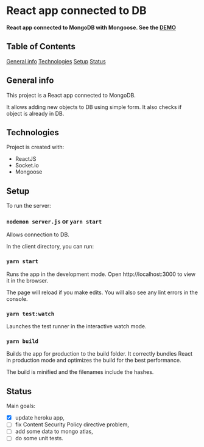 # React app connected to DB

**React app connected to MongoDB with Mongoose. See the [DEMO](https://boiling-citadel-51782.herokuapp.com/)**

## Table of Contents

[General info](#general-info)
[Technologies](#technologies)
[Setup](#setup)
[Status](#status)

## General info

This project is a React app connected to MongoDB.

It allows adding new objects to DB using simple form. It also checks if object is already in DB.

## Technologies

Project is created with:

- ReactJS
- Socket.io
- Mongoose

## Setup

To run the server:

### `nodemon server.js` or `yarn start `

Allows connection to DB.

In the client directory, you can run:

### `yarn start `

Runs the app in the development mode. Open http://localhost:3000 to view it in the browser.

The page will reload if you make edits. You will also see any lint errors in the console.

### `yarn test:watch`

Launches the test runner in the interactive watch mode.

### `yarn build`

Builds the app for production to the build folder. It correctly bundles React in production mode and optimizes the build for the best performance.

The build is minified and the filenames include the hashes.

## Status

Main goals:

- [x] update heroku app,
- [ ] fix Content Security Policy directive problem,
- [ ] add some data to mongo atlas,
- [ ] do some unit tests.
